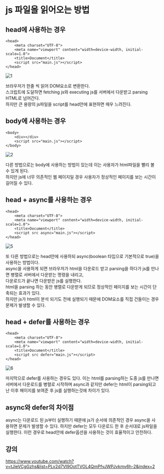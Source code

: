 # js 파일을 읽어오는 방법

## head에 사용하는 경우
```
<head>
    <meta charset="UTF-8">
    <meta name="viewport" content="width=device-width, initial-scale=1.0">
    <title>Document</title>
    <script src="main.js"></script>
</head>
```  

![1](https://user-images.githubusercontent.com/73509513/155283352-7c872972-3b48-4313-b5a3-f835063d315d.png)

브라우저가 한줄 씩 읽어 DOM요소로 변환한다.  
스크립트에 도달하면 fetching js와 executing js를 서버에서 다운받고 parsing HTML로 넘어간다.  
하지만 큰 용량의 js파일을 script를 head안에 표현하면 매우 느려진다.  

## body에 사용하는 경우
```
<body>
    <div></div>
    <script src="main.js"></script>
</body>
```  

![2](https://user-images.githubusercontent.com/73509513/155283359-b7427130-17ec-4590-8580-63b5fe7ca839.png)

다른 방법으로는 body에 사용하는 방법이 있는데 이는 사용자가 html파일을 빨리 볼 수 있게 된다.  
하지만 js에 너무 의존적인 웹 페이지일 경우 사용자가 정상적인 페이지를 보는 시간이 길어질 수 있다.  

## head + async를 사용하는 경우
```
<head>
    <meta charset="UTF-8">
    <meta name="viewport" content="width=device-width, initial-scale=1.0">
    <title>Document</title>
    <script src async="main.js"></script>
</head>
```  

![5](https://user-images.githubusercontent.com/73509513/155283366-a306ddc1-fa59-409e-b77b-913eeb2541ba.png)

또 다른 방법으로는 head안에 사용하되 async(boolean 타입으로 기본적으로 true)을 사용하는 방법이다.  
async을 사용하게 되면 브라우저가 html을 다운로드 받고 parsing을 하다가 js를 만나면 병렬로 서버에서 다운받는 명령을 내리고,  
다운로드가 끝나면 다운받은 js를 실행한다.  
html을 parsing 하는 동안 병렬로 다운받게 되므로 정상적인 페이지를 보는 시간이 단축되는 효과가 있다.  
하지만 js가 html이 분석 되기도 전에 실행되기 때문에 DOM요소를 직접 건들이는 경우 문제가 발생할 수 있다.  

## head + defer를 사용하는 경우
```
<head>
    <meta charset="UTF-8">
    <meta name="viewport" content="width=device-width, initial-scale=1.0">
    <title>Document</title>
    <script src defer="main.js"></script>
</head>
```  

![6](https://user-images.githubusercontent.com/73509513/155283374-f13d0b93-2729-4c0a-afd3-57371653d4df.png)

마지막으로 defer를 사용하는 경우도 있다.
이는 html를 parsing하는 도중 js를 만나면 서버에서 다운로드를 병렬로 시작하며 async과 같지만
defer는 html이 parsing되고 난 이후 페이지를 보여준 후 js를 실행하는것에 차이가 있다.

## async와 defer의 차이점
async는 다운로드 된 js부터 실행하기 때문에 js가 순서에 의존적인 경우 async을 사용하면 문제가 발생할 수 있다.
하지만 defer는 모두 다운로드 한 후 순서대로 js파일을 실행한다.
이런 경우로 head안에 defer옵션을 사용하는 것이 효율적이고 안전하다.

## 강의
https://www.youtube.com/watch?v=tJieVCgGzhs&list=PLv2d7VI9OotTVOL4QmPfvJWPJvkmv6h-2&index=2
